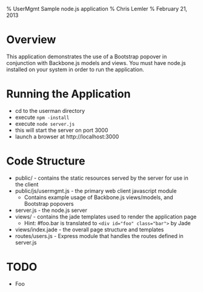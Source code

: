 % UserMgmt Sample node.js application
% Chris Lemler
% February 21, 2013

# Overview
This application demonstrates the use of a Bootstrap popover in conjunction with
Backbone.js models and views. You must have node.js installed on your system in
order to run the application.

# Running the Application
* cd to the userman directory
* execute `npm -install`
* execute `node server.js`
* this will start the server on port 3000
* launch a browser at http://localhost:3000

# Code Structure
* public/ - contains the static resources served by the server for use in
  the client
* public/js/usermgmt.js - the primary web client javascript module
    * Contains example usage of Backbone.js views/models, and Bootstrap popovers
* server.js - the node.js server
* views/ - contains the jade templates used to render the application page
    * Hint: #foo.bar is translated to `<div id="foo" class="bar">` by Jade
* views/index.jade - the overall page structure and templates
* routes/users.js - Express module that handles the routes defined in server.js

# TODO
* Foo
